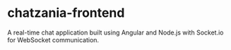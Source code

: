 # chatzania-frontend
A real-time chat application built using Angular and Node.js with Socket.io for WebSocket communication.
